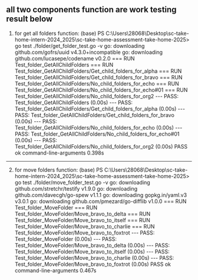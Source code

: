 all two components function are work  testing result below
-----------------------------------------------------------
1. for get all folders function:
(base) PS C:\Users\28068\Desktop\sc-take-home-intern-2024_2025\sc-take-home-assessment-take-home-2025> go test ./folder/get_folder_test.go -v 
go: downloading github.com/gofrs/uuid v4.3.0+incompatible
go: downloading github.com/lucasepe/codename v0.2.0
=== RUN   Test_folder_GetAllChildFolders
=== RUN   Test_folder_GetAllChildFolders/Get_child_folders_for_alpha
=== RUN   Test_folder_GetAllChildFolders/Get_child_folders_for_bravo
=== RUN   Test_folder_GetAllChildFolders/No_child_folders_for_echo
=== RUN   Test_folder_GetAllChildFolders/No_child_folders_for_echo#01
=== RUN   Test_folder_GetAllChildFolders/No_child_folders_for_org2
--- PASS: Test_folder_GetAllChildFolders (0.00s)
    --- PASS: Test_folder_GetAllChildFolders/Get_child_folders_for_alpha (0.00s)
    --- PASS: Test_folder_GetAllChildFolders/Get_child_folders_for_bravo (0.00s)
    --- PASS: Test_folder_GetAllChildFolders/No_child_folders_for_echo (0.00s)
    --- PASS: Test_folder_GetAllChildFolders/No_child_folders_for_echo#01 (0.00s)
    --- PASS: Test_folder_GetAllChildFolders/No_child_folders_for_org2 (0.00s)
PASS
ok      command-line-arguments  0.398s


-------------------------------------------------------------
2. for move folders function:
(base) PS C:\Users\28068\Desktop\sc-take-home-intern-2024_2025\sc-take-home-assessment-take-home-2025> go test ./folder/move_folder_test.go -v
go: downloading github.com/stretchr/testify v1.9.0
go: downloading github.com/davecgh/go-spew v1.1.1
go: downloading gopkg.in/yaml.v3 v3.0.1
go: downloading github.com/pmezard/go-difflib v1.0.0
=== RUN   Test_folder_MoveFolder
=== RUN   Test_folder_MoveFolder/Move_bravo_to_delta
=== RUN   Test_folder_MoveFolder/Move_bravo_to_itself
=== RUN   Test_folder_MoveFolder/Move_bravo_to_charlie
=== RUN   Test_folder_MoveFolder/Move_bravo_to_foxtrot
--- PASS: Test_folder_MoveFolder (0.00s)
    --- PASS: Test_folder_MoveFolder/Move_bravo_to_delta (0.00s)
    --- PASS: Test_folder_MoveFolder/Move_bravo_to_itself (0.00s)
    --- PASS: Test_folder_MoveFolder/Move_bravo_to_charlie (0.00s)
    --- PASS: Test_folder_MoveFolder/Move_bravo_to_foxtrot (0.00s)
PASS
ok      command-line-arguments  0.467s
